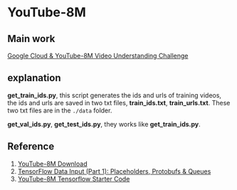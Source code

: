# YouTube-8M

## Main work
[Google Cloud & YouTube-8M Video Understanding Challenge](https://www.kaggle.com/c/youtube8m)

## explanation
**get_train_ids.py**, this script generates the ids and urls of training videos, the ids and urls are saved in two txt files, **train_ids.txt**, **train_urls.txt**. These two txt files are in the `./data` folder.

**get_val_ids.py**, **get_test_ids.py**, they works like **get_train_ids.py**.

## Reference
1. [YouTube-8M Download](https://research.google.com/youtube8m/download.html)
2. [TensorFlow Data Input (Part 1): Placeholders, Protobufs & Queues](https://indico.io/blog/tensorflow-data-inputs-part1-placeholders-protobufs-queues/)
3. [YouTube-8M Tensorflow Starter Code](https://github.com/google/youtube-8m)


